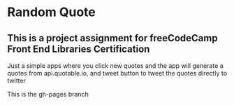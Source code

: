 # Random Quote
## This is a project assignment for freeCodeCamp Front End Libraries Certification

Just a simple apps where you click new quotes and the app will generate a quotes from api.quotable.io, and tweet button to tweet the quotes directly to twitter

This is the gh-pages branch
